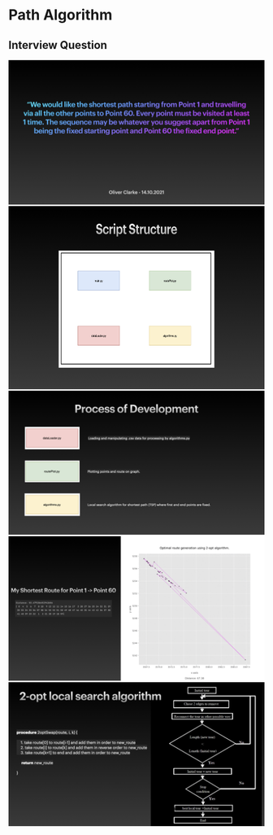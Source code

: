 # Path Algorithm

Interview Question
-------------------------------

<img src="images/problem.jpeg" alt="Interview Question">


<img src="images/flowChart.jpeg" alt="Interview Question" width="640" height="360">

<img src="images/programPackages.jpeg" alt="Interview Question">


<img src="images/solution.jpeg" alt="Interview Question">

<img src="images/2_OptAlgorithm.jpeg" alt="Interview Question">
